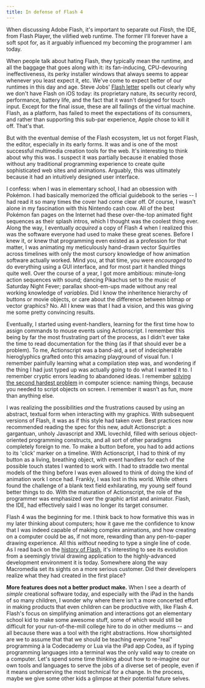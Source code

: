 ```yaml
---
title: In defense of Flash 4
---
```


When discussing Adobe Flash, it's important to separate out *Flash*, the IDE, from Flash Player, the vilified web runtime. The former I'll forever have a soft spot for, as it arguably influenced my becoming  the programmer I am today. 

When people talk about hating Flash, they typically mean the runtime, and all the baggage that goes along with it: its fan-inducing, CPU-devouring ineffectiveness, its perky installer windows that always seems to appear whenever you least expect it, etc. We've come to expect better of our runtimes in this day and age. Steve Jobs' [Flash letter](http://www.apple.com/hotnews/thoughts-on-flash/) spells out clearly why we don't have Flash on iOS today: its proprietary nature, its security record, performance, battery life, and the fact that it wasn't designed for touch input. Except for the final issue, these are all failings of the virtual machine. Flash, as a platform, has failed to meet the expectations of its consumers, and rather than supporting this sub-par experience, Apple chose to kill it off. That's that.

But with the eventual demise of the Flash ecosystem, let us not forget Flash, the editor, especially in its early forms. It was and is one of the most successful multimedia creation tools for the web. It's interesting to think about why this was. I suspect it was partially because it enabled those without any traditional programming experience to create quite sophisticated web sites and animations. Arguably, this was ultimately because it had an intuitively designed user interface.

I confess: when I was in elementary school, I had an obsession with Pokémon. I had basically memorized the official guidebook to the series -- I had read it so many times the cover had come clear off. Of course, I wasn't alone in my fascination with this Nintendo cash cow. All of the best Pokémon fan pages on the Internet had these over-the-top animated fight sequences as their splash intros, which I thought was the coolest thing ever. Along the way, I eventually  *acquired* a copy of Flash 4 when I realized this was the software everyone had used to make these great scenes. Before I knew it, or knew that programming even existed as a profession for that matter, I was animating my meticulously hand-drawn vector Squirtles across timelines with only the most cursory knowledge of how animation software actually worked. Mind you, at that time, you were *encouraged* to do everything using a GUI interface, and for most part it handled things quite well. Over the course of a year, I got more ambitious: minute-long action sequences with sound; dancing Pikachus set to the music of Saturday Night Fever; parallax shoot-em-ups made without any real working knowledge of *variables*. Did I know the inheritence hierarchy of buttons or movie objects, or care about the difference between bitmap or vector graphics? No. All I knew was that I had a vision, and this was giving me some pretty convincing results.

Eventually, I started using event-handlers, learning for the first time how to assign commands to mouse events using Actionscript. I remember this being by far the most frustrating part of the process, as I didn't ever take the time to read documentation for the thing (as if that should ever be a problem). To me, Actionscript was a band-aid, a set of indecipherable hieroglyphics grafted onto this amazing playground of visual fun. I remember painfully learning what a compilation step was, and wondering if the thing I had just typed up was actually going to do what I wanted it to. I remember cryptic errors leading to abandoned ideas. I remember [solving the second hardest problem](http://martinfowler.com/bliki/TwoHardThings.html) in computer science: naming things, because you needed to script objects on screen. I remember it wasn't as fun, more than anything else.

I was realizing the possibilities *and* the frustrations caused by using an abstract, textual form when interacting with my graphics. With subsequent versions of Flash, it was as if this style had taken over. Best practices now recommended reading the spec for this new, adult Actionscript: a gargantuan, unholy Javascript and XML lovechild, filled with serious object-oriented programming constructs, and all sort of other paradigms completely foreign to me. To make a button before, you had to add actions to its 'click' marker on a timeline. With Actionscript, I had to think of my button as a living, breathing object, with event handlers for each of the possible touch states I wanted to work with. I had to straddle two mental models of the thing before I was even allowed to think of doing the kind of animation work I once had. Frankly, I was lost in this world. While others found the challenge of a blank text field exhilarating, my young self found better things to do. With the maturation of Actionscript, the role of the programmer was emphasized over the graphic artist and animator. Flash, the IDE, had effectively said I was no longer its target consumer. 

Flash 4 was the beginning for me. I think back to how formative this was in my later thinking about computers; how it gave me the confidence to know that I was indeed capable of making complex animations, and how creating on a computer could be as, if not more, rewarding than any pen-to-paper drawing experience. All this *without* needing to type a single line of code. As I read back on the [history of Flash](http://www.flashmagazine.com/news/detail/the_flash_history/), it's interesting to see its evolution from a seemingly trivial drawing application to the highly-advanced development environment it is today. Somewhere along the way Macromedia set its sights on a more serious customer. Did their developers realize what they had created in the first place?

**More features does not a better product make.** When I see a dearth of *simple* creational software today, and especially with the iPad in the hands of so many children, I wonder why where there isn't a more concerted effort in making products that even children can be productive with, like Flash 4. Flash's focus on simplifying animation and interactions got an elementary school kid to make some awesome stuff, some of which would still be difficult for your run-of-the-mill college hire to do in other mediums -- and all because there was a tool with the right abstractions. How shortsighted are we to assume that that we should be teaching everyone "real" programming à la Codecademy or Lua via the iPad app Codea, as if typing programming languages into a terminal was the only valid way to create on a computer. Let's spend some time thinking about how to re-imagine our own tools and languages to serve the jobs of a diverse set of people, even if it means underserving the most technical for a change. In the process, maybe we give some other kids a glimpse at their potential future selves.
